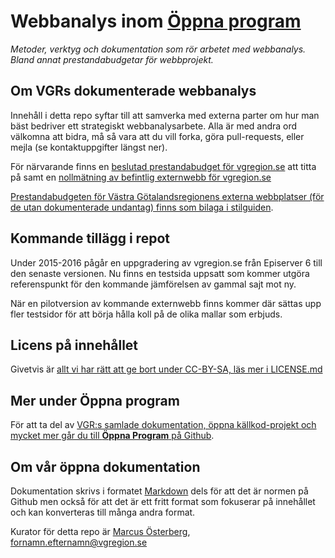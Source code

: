 # Webbanalys inom [Öppna program](http://vastra-gotalandsregionen.github.io/oppna-program/)
*Metoder, verktyg och dokumentation som rör arbetet med webbanalys. Bland annat prestandabudgetar för webbprojekt.*

## Om VGRs dokumenterade webbanalys
Innehåll i detta repo syftar till att samverka med externa parter om hur man bäst bedriver ett strategiskt webbanalysarbete. Alla är med andra ord välkomna att bidra, må så vara att du vill forka, göra pull-requests, eller mejla (se kontaktuppgifter längst ner).

För närvarande finns en [beslutad prestandabudget för vgregion.se](https://github.com/Vastra-Gotalandsregionen/Webbanalys/blob/master/prestandabudgetar/www.vgregion.se.md) att titta på samt en [nollmätning av befintlig externwebb för vgregion.se](https://github.com/Vastra-Gotalandsregionen/Webbanalys/tree/master/m%C3%A4tningar/vgregion.se/2015-10-09%20nollm%C3%A4tning)

[Prestandabudgeten för Västra Götalandsregionens externa webbplatser (för de utan dokumenterade undantag) finns som bilaga i stilguiden](http://vastra-gotalandsregionen.github.io/vgr-styleguide/guidelines/prestandabudget/).

## Kommande tillägg i repot
Under 2015-2016 pågår en uppgradering av vgregion.se från Episerver 6 till den senaste versionen. Nu finns en testsida uppsatt som kommer utgöra referenspunkt för den kommande jämförelsen av gammal sajt mot ny.

När en pilotversion av kommande externwebb finns kommer där sättas upp fler testsidor för att börja hålla koll på de olika mallar som erbjuds.

## Licens på innehållet
Givetvis är [allt vi har rätt att ge bort under CC-BY-SA, läs mer i LICENSE.md](LICENSE.md)

## Mer under Öppna program
För att ta del av [VGR:s samlade dokumentation, öppna källkod-projekt och mycket mer går du till **Öppna Program** på Github](http://vastra-gotalandsregionen.github.io/oppna-program/).

## Om vår öppna dokumentation
Dokumentation skrivs i formatet [Markdown](http://en.wikipedia.org/wiki/Markdown) dels för att det är normen på Github men också för att det är ett fritt format som fokuserar på innehållet och kan konverteras till många andra format.

Kurator för detta repo är [Marcus Österberg](https://se.linkedin.com/in/marcusosterberg), fornamn.efternamn@vgregion.se